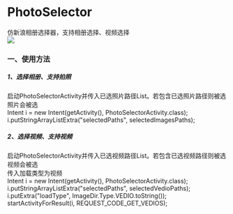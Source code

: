 # PhotoSelector
仿新浪相册选择器，支持相册选择、视频选择</br>
<img src='https://github.com/lichangqiang/PhotoSelector/blob/master/img_photo_slector.gif'/>
<h3>一、使用方法</h3>
<h5>1、选择相册、支持拍照</h5>
启动PhotoSelectorActivity并传入已选照片路径List。若包含已选照片路径则被选照片会被选</br>
Intent i = new Intent(getActivity(), PhotoSelectorActivity.class);</br>
i.putStringArrayListExtra("selectedPaths", selectedImagesPaths);</br>
<h5>2、选择视频、支持视频</h5>
启动PhotoSelectorActivity并传入已选视频路径List。若包含已选视频路径则被选视频会被选</br>
传入加载类型为视频</br>
Intent i = new Intent(getActivity(), PhotoSelectorActivity.class);</br>
		i.putStringArrayListExtra("selectedPaths", selectedVedioPaths);</br>
		i.putExtra("loadType", ImageDir.Type.VEDIO.toString());</br>
		startActivityForResult(i, REQUEST_CODE_GET_VEDIOS);</br>
